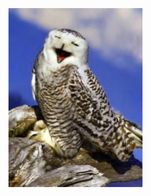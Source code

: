 <p align="center"><img src="imgs/owl.png"
alt="OWL" width="264" border="0" /></p>
<br>

<p align="justify">
<b>
